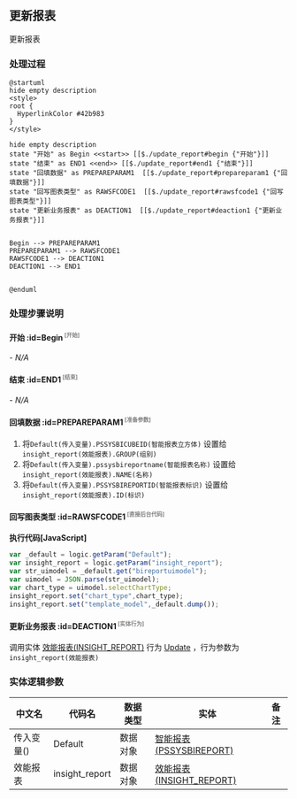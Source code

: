 ## 更新报表 <!-- {docsify-ignore-all} -->

   更新报表

### 处理过程

```plantuml
@startuml
hide empty description
<style>
root {
  HyperlinkColor #42b983
}
</style>

hide empty description
state "开始" as Begin <<start>> [[$./update_report#begin {"开始"}]]
state "结束" as END1 <<end>> [[$./update_report#end1 {"结束"}]]
state "回填数据" as PREPAREPARAM1  [[$./update_report#prepareparam1 {"回填数据"}]]
state "回写图表类型" as RAWSFCODE1  [[$./update_report#rawsfcode1 {"回写图表类型"}]]
state "更新业务报表" as DEACTION1  [[$./update_report#deaction1 {"更新业务报表"}]]


Begin --> PREPAREPARAM1
PREPAREPARAM1 --> RAWSFCODE1
RAWSFCODE1 --> DEACTION1
DEACTION1 --> END1


@enduml
```


### 处理步骤说明

#### 开始 :id=Begin<sup class="footnote-symbol"> <font color=gray size=1>[开始]</font></sup>



*- N/A*
#### 结束 :id=END1<sup class="footnote-symbol"> <font color=gray size=1>[结束]</font></sup>



*- N/A*

#### 回填数据 :id=PREPAREPARAM1<sup class="footnote-symbol"> <font color=gray size=1>[准备参数]</font></sup>



1. 将`Default(传入变量).PSSYSBICUBEID(智能报表立方体)` 设置给  `insight_report(效能报表).GROUP(组别)`
2. 将`Default(传入变量).pssysbireportname(智能报表名称)` 设置给  `insight_report(效能报表).NAME(名称)`
3. 将`Default(传入变量).PSSYSBIREPORTID(智能报表标识)` 设置给  `insight_report(效能报表).ID(标识)`

#### 回写图表类型 :id=RAWSFCODE1<sup class="footnote-symbol"> <font color=gray size=1>[直接后台代码]</font></sup>



<p class="panel-title"><b>执行代码[JavaScript]</b></p>

```javascript
var _default = logic.getParam("Default");
var insight_report = logic.getParam("insight_report");
var str_uimodel = _default.get("bireportuimodel");
var uimodel = JSON.parse(str_uimodel);
var chart_type = uimodel.selectChartType;
insight_report.set("chart_type",chart_type);
insight_report.set("template_model",_default.dump());
```

#### 更新业务报表 :id=DEACTION1<sup class="footnote-symbol"> <font color=gray size=1>[实体行为]</font></sup>



调用实体 [效能报表(INSIGHT_REPORT)](module/Insight/insight_report.md) 行为 [Update](module/Insight/insight_report#行为) ，行为参数为`insight_report(效能报表)`



### 实体逻辑参数

|    中文名   |    代码名    |  数据类型    |  实体   |备注 |
| --------| --------| -------- | -------- | --------   |
|传入变量(<i class="fa fa-check"/></i>)|Default|数据对象|[智能报表(PSSYSBIREPORT)](module/extension/PSSysBIReport.md)||
|效能报表|insight_report|数据对象|[效能报表(INSIGHT_REPORT)](module/Insight/insight_report.md)||
